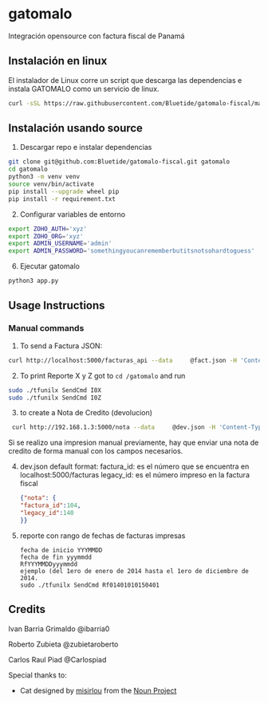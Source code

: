# gatomalo
Integración opensource con factura fiscal de Panamá

## Instalación en linux
El instalador de Linux corre un script que descarga las dependencias e instala GATOMALO como un servicio de linux.
```bash
curl -sSL https://raw.githubusercontent.com/Bluetide/gatomalo-fiscal/master/setup.sh | bash
```

## Instalación usando source

1. Descargar repo e instalar dependencias
  ```bash
  git clone git@github.com:Bluetide/gatomalo-fiscal.git gatomalo
  cd gatomalo
  python3 -m venv venv
  source venv/bin/activate
  pip install --upgrade wheel pip
  pip install -r requirement.txt
  ```

2. Configurar variables de entorno
  ```bash
  export ZOHO_AUTH='xyz'
  export ZOHO_ORG='xyz'
  export ADMIN_USERNAME='admin'
  export ADMIN_PASSWORD='somethingyoucanrememberbutitsnotsohardtoguess'
  ```

6. Ejecutar gatomalo
  ```bash
  python3 app.py
  ```



## Usage Instructions
### Manual commands

1. To send a Factura JSON:
  ```bash
  curl http://localhost:5000/facturas_api --data     @fact.json -H 'Content-Type: application/json'
  ```

2. To print Reporte X y Z
  got to `cd /gatomalo` and run
  ```bash
  sudo ./tfunilx SendCmd I0X
  sudo ./tfunilx SendCmd I0Z
  ```

3. to create a Nota de Credito (devolucion)
  ```bash
   curl http://192.168.1.3:5000/nota --data     @dev.json -H 'Content-Type: application/json'
  ```
  Si se realizo una impresion manual previamente, hay que enviar una nota de credito de forma manual con los campos necesarios.

4. dev.json default format:
    factura_id: es el número que se encuentra en localhost:5000/facturas
    legacy_id: es el número impreso en la factura fiscal
    ```json
    {"nota": {
    "factura_id":104,
    "legacy_id":140
    }}
    ```

5. reporte con rango de fechas de facturas impresas
    ```
    fecha de inicio YYYMMDD
    fecha de fin yyymmdd
    RfYYYMMDDyyymmdd
    ejemplo (del 1ero de enero de 2014 hasta el 1ero de diciembre de 2014.
    sudo ./tfunilx SendCmd Rf01401010150401
    ```

## Credits
Ivan Barria Grimaldo @ibarria0

Roberto Zubieta @zubietaroberto

Carlos Raul Piad @Carlospiad

Special thanks to:
- Cat designed by <a href="http://www.thenounproject.com/misirlou">misirlou</a> from the <a href="http://www.thenounproject.com">Noun Project</a>
